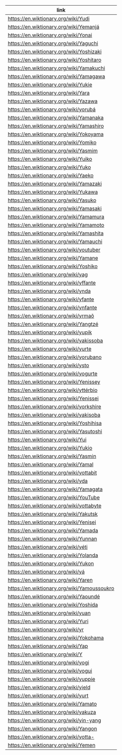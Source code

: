 |link|
|----|
|https://en.wiktionary.org/wiki/Yudi|
|https://en.wiktionary.org/wiki/Yemanjá|
|https://en.wiktionary.org/wiki/Yonai|
|https://en.wiktionary.org/wiki/Yaguchi|
|https://en.wiktionary.org/wiki/Yoshizaki|
|https://en.wiktionary.org/wiki/Yoshitaro|
|https://en.wiktionary.org/wiki/Yamakuchi|
|https://en.wiktionary.org/wiki/Yamagawa|
|https://en.wiktionary.org/wiki/Yukie|
|https://en.wiktionary.org/wiki/Yara|
|https://en.wiktionary.org/wiki/Yazawa|
|https://en.wiktionary.org/wiki/yorubá|
|https://en.wiktionary.org/wiki/Yamanaka|
|https://en.wiktionary.org/wiki/Yamashiro|
|https://en.wiktionary.org/wiki/Yokoyama|
|https://en.wiktionary.org/wiki/Yomiko|
|https://en.wiktionary.org/wiki/Yasmim|
|https://en.wiktionary.org/wiki/Yuiko|
|https://en.wiktionary.org/wiki/Yuko|
|https://en.wiktionary.org/wiki/Yaeko|
|https://en.wiktionary.org/wiki/Yamazaki|
|https://en.wiktionary.org/wiki/Yukawa|
|https://en.wiktionary.org/wiki/Yasuko|
|https://en.wiktionary.org/wiki/Yamasaki|
|https://en.wiktionary.org/wiki/Yamamura|
|https://en.wiktionary.org/wiki/Yamamoto|
|https://en.wiktionary.org/wiki/Yamashita|
|https://en.wiktionary.org/wiki/Yamauchi|
|https://en.wiktionary.org/wiki/youtuber|
|https://en.wiktionary.org/wiki/Yamane|
|https://en.wiktionary.org/wiki/Yoshiko|
|https://en.wiktionary.org/wiki/yag|
|https://en.wiktionary.org/wiki/yffante|
|https://en.wiktionary.org/wiki/ynda|
|https://en.wiktionary.org/wiki/yfante|
|https://en.wiktionary.org/wiki/ynfante|
|https://en.wiktionary.org/wiki/yrmaõ|
|https://en.wiktionary.org/wiki/Yangtzé|
|https://en.wiktionary.org/wiki/yupik|
|https://en.wiktionary.org/wiki/yakissoba|
|https://en.wiktionary.org/wiki/yurte|
|https://en.wiktionary.org/wiki/yorubano|
|https://en.wiktionary.org/wiki/ysto|
|https://en.wiktionary.org/wiki/yogurte|
|https://en.wiktionary.org/wiki/Yenissey|
|https://en.wiktionary.org/wiki/yttérbio|
|https://en.wiktionary.org/wiki/Yenissei|
|https://en.wiktionary.org/wiki/yorkshire|
|https://en.wiktionary.org/wiki/yakisoba|
|https://en.wiktionary.org/wiki/Yoshihisa|
|https://en.wiktionary.org/wiki/Yasutoshi|
|https://en.wiktionary.org/wiki/Yui|
|https://en.wiktionary.org/wiki/Yukio|
|https://en.wiktionary.org/wiki/Yasmin|
|https://en.wiktionary.org/wiki/Yamal|
|https://en.wiktionary.org/wiki/yottabit|
|https://en.wiktionary.org/wiki/yda|
|https://en.wiktionary.org/wiki/Yamagata|
|https://en.wiktionary.org/wiki/YouTube|
|https://en.wiktionary.org/wiki/yottabyte|
|https://en.wiktionary.org/wiki/Yakutsk|
|https://en.wiktionary.org/wiki/Yenisei|
|https://en.wiktionary.org/wiki/Yamada|
|https://en.wiktionary.org/wiki/Yunnan|
|https://en.wiktionary.org/wiki/yéti|
|https://en.wiktionary.org/wiki/Yolanda|
|https://en.wiktionary.org/wiki/Yukon|
|https://en.wiktionary.org/wiki/yá|
|https://en.wiktionary.org/wiki/Yaren|
|https://en.wiktionary.org/wiki/Yamoussoukro|
|https://en.wiktionary.org/wiki/Yaoundé|
|https://en.wiktionary.org/wiki/Yoshida|
|https://en.wiktionary.org/wiki/yuan|
|https://en.wiktionary.org/wiki/Yuri|
|https://en.wiktionary.org/wiki/yr|
|https://en.wiktionary.org/wiki/Yokohama|
|https://en.wiktionary.org/wiki/Yap|
|https://en.wiktionary.org/wiki/Y|
|https://en.wiktionary.org/wiki/yogi|
|https://en.wiktionary.org/wiki/yogui|
|https://en.wiktionary.org/wiki/yuppie|
|https://en.wiktionary.org/wiki/yield|
|https://en.wiktionary.org/wiki/yurt|
|https://en.wiktionary.org/wiki/Yamato|
|https://en.wiktionary.org/wiki/yakuza|
|https://en.wiktionary.org/wiki/yin-yang|
|https://en.wiktionary.org/wiki/Yangon|
|https://en.wiktionary.org/wiki/yotta-|
|https://en.wiktionary.org/wiki/Yemen|
